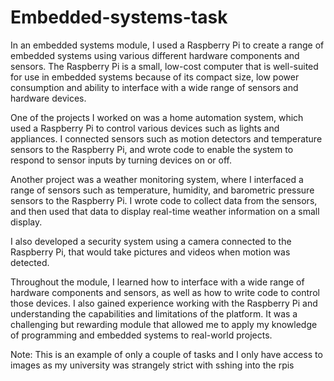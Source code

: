 # Embedded-systems-task
In an embedded systems module, I used a Raspberry Pi to create a range of embedded systems using various different hardware components and sensors. The Raspberry Pi is a small, low-cost computer that is well-suited for use in embedded systems because of its compact size, low power consumption and ability to interface with a wide range of sensors and hardware devices.

One of the projects I worked on was a home automation system, which used a Raspberry Pi to control various devices such as lights and appliances. I connected sensors such as motion detectors and temperature sensors to the Raspberry Pi, and wrote code to enable the system to respond to sensor inputs by turning devices on or off.

Another project was a weather monitoring system, where I interfaced a range of sensors such as temperature, humidity, and barometric pressure sensors to the Raspberry Pi. I wrote code to collect data from the sensors, and then used that data to display real-time weather information on a small display.

I also developed a security system using a camera connected to the Raspberry Pi, that would take pictures and videos when motion was detected.

Throughout the module, I learned how to interface with a wide range of hardware components and sensors, as well as how to write code to control those devices. I also gained experience working with the Raspberry Pi and understanding the capabilities and limitations of the platform. It was a challenging but rewarding module that allowed me to apply my knowledge of programming and embedded systems to real-world projects.

Note: This is an example of only a couple of tasks and I only have access to images as my university was strangely strict with sshing into the rpis
